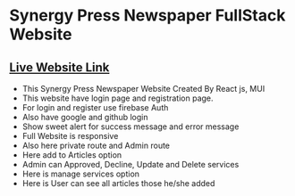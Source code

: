 # Synergy Press Newspaper FullStack Website

## [Live Website Link](https://assignment-12-a54cf.web.app/)

- This Synergy Press Newspaper Website Created By React js, MUI
- This website have login page and registration page.
- For login and register use firebase Auth
- Also have google and github login
- Show sweet alert for success message and error message
- Full Website is responsive
- Also here private route and Admin route
- Here add to Articles option
- Admin can Approved, Decline, Update and Delete services
- Here is manage services option
- Here is User can see all articles those he/she added
